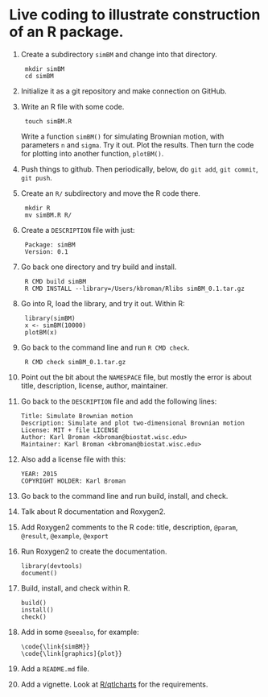 # Live coding to illustrate construction of an R package.

1. Create a subdirectory `simBM` and change into that directory.

        mkdir simBM
        cd simBM

2. Initialize it as a git repository and make connection on GitHub.

3. Write an R file with some code.

        touch simBM.R

   Write a function `simBM()` for simulating Brownian motion, with
   parameters `n` and `sigma`. Try it out. Plot the results. Then
   turn the code for plotting into another function, `plotBM()`.

4. Push things to github. Then periodically, below, do `git add`,
   `git commit`, `git push`.

4. Create an `R/` subdirectory and move the R code there.

        mkdir R
        mv simBM.R R/

5. Create a `DESCRIPTION` file with just:

        Package: simBM
        Version: 0.1

6. Go back one directory and try build and install.

        R CMD build simBM
        R CMD INSTALL --library=/Users/kbroman/Rlibs simBM_0.1.tar.gz

7. Go into R, load the library, and try it out. Within R:

        library(simBM)
        x <- simBM(10000)
        plotBM(x)

8. Go back to the command line and run `R CMD check`.

        R CMD check simBM_0.1.tar.gz

9. Point out the bit about the `NAMESPACE` file, but mostly the error
   is about title, description, license, author, maintainer.

10. Go back to the `DESCRIPTION` file and add the following lines:

        Title: Simulate Brownian motion
        Description: Simulate and plot two-dimensional Brownian motion
        License: MIT + file LICENSE
        Author: Karl Broman <kbroman@biostat.wisc.edu>
        Maintainer: Karl Broman <kbroman@biostat.wisc.edu>

11. Also add a license file with this:

        YEAR: 2015
        COPYRIGHT HOLDER: Karl Broman

12. Go back to the command line and run build, install, and check.

13. Talk about R documentation and Roxygen2.

14. Add Roxygen2 comments to the R code: title, description, `@param`,
    `@result`, `@example`, `@export`

15. Run Roxygen2 to create the documentation.

        library(devtools)
        document()

16. Build, install, and check within R.

        build()
        install()
        check()

17. Add in some `@seealso`, for example:

        \code{\link{simBM}}
        \code{\link[graphics]{plot}}

18. Add a `README.md` file.

19. Add a vignette. Look at
    [R/qtlcharts](https://github.com/kbroman/qtlcharts) for the
    requirements.
